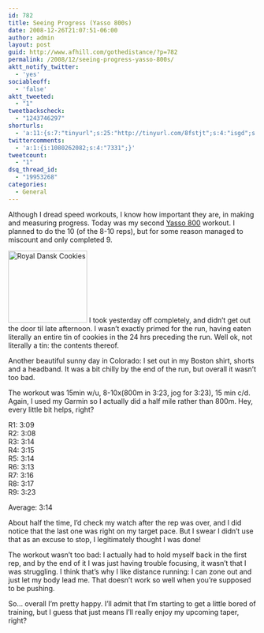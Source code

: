 ```yaml
---
id: 782
title: Seeing Progress (Yasso 800s)
date: 2008-12-26T21:07:51-06:00
author: admin
layout: post
guid: http://www.afhill.com/gothedistance/?p=782
permalink: /2008/12/seeing-progress-yasso-800s/
aktt_notify_twitter:
  - 'yes'
sociableoff:
  - 'false'
aktt_tweeted:
  - "1"
tweetbackscheck:
  - "1243746297"
shorturls:
  - 'a:11:{s:7:"tinyurl";s:25:"http://tinyurl.com/8fstjt";s:4:"isgd";s:17:"http://is.gd/flm2";s:5:"bitly";s:20:"http://bit.ly/1k9cIJ";s:5:"snipr";s:22:"http://snipr.com/9svwh";s:5:"snurl";s:22:"http://snurl.com/9svwh";s:7:"snipurl";s:24:"http://snipurl.com/9svwh";s:4:"trim";s:17:"http://tr.im/4dcd";s:5:"adjix";s:207:"(10 Jan 2008 temporary restriction: API requires valid partnerID or partnerEmail key in request. Contact us if this affects you.) Invalid Adjix request. API documentation @ http://web.adjix.com/AdjixAPI.html";s:4:"advu";s:203:"(10 Jan 2008 temporary restriction: API requires valid partnerID or partnerEmail key in request. Contact us if this affects you.) Invalid Adjix request. API documentation @ http://web.ad.vu/AdjixAPI.html";s:4:"zima";s:19:"http://zi.ma/0a1b1b";s:9:"permalink";s:71:"http://www.afhill.com/gothedistance/2008/12/seeing-progress-yasso-800s/";}'
twittercomments:
  - 'a:1:{i:1080262082;s:4:"7331";}'
tweetcount:
  - "1"
dsq_thread_id:
  - "19953268"
categories:
  - General
---
```

Although I dread speed workouts, I know how important they are, in making and measuring progress. Today was my second [Yasso 800](http://www.afhill.com/gothedistance/2008/11/yasso-800s/) workout. I planned to do the 10 (of the 8-10 reps), but for some reason managed to miscount and only completed 9. 

<img src="http://www.afhill.com/gothedistance/wp-content/uploads/2008/12/p9pa.jpg" alt="Royal Dansk Cookies" title="Royal Dansk Cookies" width="160" height="146" class="alignright size-full wp-image-783" /> I took yesterday off completely, and didn&#8217;t get out the door til late afternoon. I wasn&#8217;t exactly primed for the run, having eaten literally an entire tin of cookies in the 24 hrs preceding the run. Well ok, not literally a tin: the contents thereof. 

<!--more-->Another beautiful sunny day in Colorado: I set out in my Boston shirt, shorts and a headband. It was a bit chilly by the end of the run, but overall it wasn&#8217;t too bad. 

The workout was 15min w/u, 8-10x(800m in 3:23, jog for 3:23), 15 min c/d. Again, I used my Garmin so I actually did a half mile rather than 800m. Hey, every little bit helps, right?

R1: 3:09  
R2: 3:08  
R3: 3:14  
R4: 3:15  
R5: 3:14  
R6: 3:13  
R7: 3:16  
R8: 3:17  
R9: 3:23

Average: 3:14

About half the time, I&#8217;d check my watch after the rep was over, and I did notice that the last one was right on my target pace. But I swear I didn&#8217;t use that as an excuse to stop, I legitimately thought I was done!

The workout wasn&#8217;t too bad: I actually had to hold myself back in the first rep, and by the end of it I was just having trouble focusing, it wasn&#8217;t that I was struggling. I think that&#8217;s why I like distance running: I can zone out and just let my body lead me. That doesn&#8217;t work so well when you&#8217;re supposed to be pushing. 

So&#8230; overall I&#8217;m pretty happy. I&#8217;ll admit that I&#8217;m starting to get a little bored of training, but I guess that just means I&#8217;ll really enjoy my upcoming taper, right?
